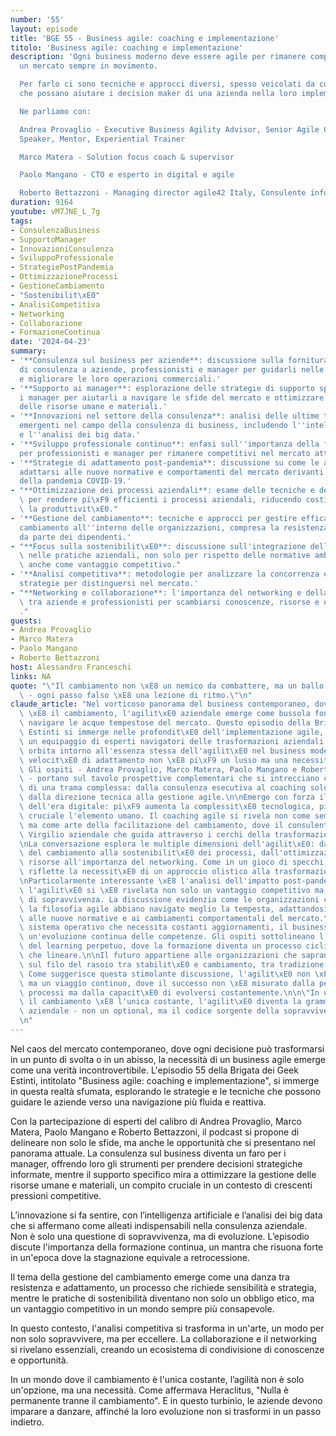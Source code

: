 ```yaml
---
number: '55'
layout: episode
title: 'BGE 55 - Business agile: coaching e implementazione'
titolo: 'Business agile: coaching e implementazione'
description: 'Ogni business moderno deve essere agile per rimanere competitivo in
  un mercato sempre in movimento.

  Per farlo ci sono tecniche e approcci diversi, spesso veicolati da coach e mentor
  che possano aiutare i decision maker di una azienda nella loro implementazione.

  Ne parliamo con:

  Andrea Provaglio - Executive Business Agility Advisor, Senior Agile Coach, Keynote
  Speaker, Mentor, Experiential Trainer

  Marco Matera - Solution focus coach & supervisor

  Paolo Mangano - CTO e esperto in digital e agile

  Roberto Bettazzoni - Managing director agile42 Italy, Consulente informatico'
duration: 9164
youtube: vM7JNE_L_7g
tags:
- ConsulenzaBusiness
- SupportoManager
- InnovazioniConsulenza
- SviluppoProfessionale
- StrategiePostPandemia
- OttimizzazioneProcessi
- GestioneCambiamento
- "Sostenibilit\xE0"
- AnalisiCompetitiva
- Networking
- Collaborazione
- FormazioneContinua
date: '2024-04-23'
summary:
- '**Consulenza sul business per aziende**: discussione sulla fornitura di servizi
  di consulenza a aziende, professionisti e manager per guidarli nelle decisioni strategiche
  e migliorare le loro operazioni commerciali.'
- '**Supporto ai manager**: esplorazione delle strategie di supporto specifico per
  i manager per aiutarli a navigare le sfide del mercato e ottimizzare la gestione
  delle risorse umane e materiali.'
- '**Innovazioni nel settore della consulenza**: analisi delle ultime tendenze e tecnologie
  emergenti nel campo della consulenza di business, includendo l''intelligenza artificiale
  e l''analisi dei big data.'
- '**Sviluppo professionale continuo**: enfasi sull''importanza della formazione continua
  per professionisti e manager per rimanere competitivi nel mercato attuale.'
- '**Strategie di adattamento post-pandemia**: discussione su come le aziende possono
  adattarsi alle nuove normative e comportamenti del mercato derivanti dall''impatto
  della pandemia COVID-19.'
- "**Ottimizzazione dei processi aziendali**: esame delle tecniche e delle strategie\
  \ per rendere pi\xF9 efficienti i processi aziendali, riducendo costi e incrementando\
  \ la produttivit\xE0."
- '**Gestione del cambiamento**: tecniche e approcci per gestire efficacemente il
  cambiamento all''interno delle organizzazioni, compresa la resistenza al cambiamento
  da parte dei dipendenti.'
- "**Focus sulla sostenibilit\xE0**: discussione sull'integrazione della sostenibilit\xE0\
  \ nelle pratiche aziendali, non solo per rispetto delle normative ambientali, ma\
  \ anche come vantaggio competitivo."
- '**Analisi competitiva**: metodologie per analizzare la concorrenza e sviluppare
  strategie per distinguersi nel mercato.'
- "**Networking e collaborazione**: l'importanza del networking e della collaborazione\
  \ tra aziende e professionisti per scambiarsi conoscenze, risorse e opportunit\xE0\
  ."
guests:
- Andrea Provaglio
- Marco Matera
- Paolo Mangano
- Roberto Bettazzoni
host: Alessandro Franceschi
links: NA
quote: "\"Il cambiamento non \xE8 un nemico da combattere, ma un ballo da imparare\
  \ - ogni passo falso \xE8 una lezione di ritmo.\"\n"
claude_article: "Nel vorticoso panorama del business contemporaneo, dove l'unica costante\
  \ \xE8 il cambiamento, l'agilit\xE0 aziendale emerge come bussola fondamentale per\
  \ navigare le acque tempestose del mercato. Questo episodio della Brigata dei Geek\
  \ Estinti si immerge nelle profondit\xE0 dell'implementazione agile, guidati da\
  \ un equipaggio di esperti navigatori delle trasformazioni aziendali.\n\nLa discussione\
  \ orbita intorno all'essenza stessa dell'agilit\xE0 nel business moderno, dove la\
  \ velocit\xE0 di adattamento non \xE8 pi\xF9 un lusso ma una necessit\xE0 darwiniana.\
  \ Gli ospiti - Andrea Provaglio, Marco Matera, Paolo Mangano e Roberto Bettazzoni\
  \ - portano sul tavolo prospettive complementari che si intrecciano come i fili\
  \ di una trama complessa: dalla consulenza esecutiva al coaching solution-focused,\
  \ dalla direzione tecnica alla gestione agile.\n\nEmerge con forza il paradosso\
  \ dell'era digitale: pi\xF9 aumenta la complessit\xE0 tecnologica, pi\xF9 diventa\
  \ cruciale l'elemento umano. Il coaching agile si rivela non come semplice metodologia,\
  \ ma come arte della facilitazione del cambiamento, dove il consulente diventa un\
  \ Virgilio aziendale che guida attraverso i cerchi della trasformazione organizzativa.\n\
  \nLa conversazione esplora le multiple dimensioni dell'agilit\xE0: dalla gestione\
  \ del cambiamento alla sostenibilit\xE0 dei processi, dall'ottimizzazione delle\
  \ risorse all'importanza del networking. Come in un gioco di specchi, ogni aspetto\
  \ riflette la necessit\xE0 di un approccio olistico alla trasformazione aziendale.\n\
  \nParticolarmente interessante \xE8 l'analisi dell'impatto post-pandemico, dove\
  \ l'agilit\xE0 si \xE8 rivelata non solo un vantaggio competitivo ma un requisito\
  \ di sopravvivenza. La discussione evidenzia come le organizzazioni che hanno abbracciato\
  \ la filosofia agile abbiano navigato meglio la tempesta, adattandosi pi\xF9 rapidamente\
  \ alle nuove normative e ai cambiamenti comportamentali del mercato.\n\nCome un\
  \ sistema operativo che necessita costanti aggiornamenti, il business moderno richiede\
  \ un'evoluzione continua delle competenze. Gli ospiti sottolineano l'importanza\
  \ del learning perpetuo, dove la formazione diventa un processo ciclico piuttosto\
  \ che lineare.\n\nIl futuro appartiene alle organizzazioni che sapranno danzare\
  \ sul filo del rasoio tra stabilit\xE0 e cambiamento, tra tradizione e innovazione.\
  \ Come suggerisce questa stimolante discussione, l'agilit\xE0 non \xE8 una destinazione\
  \ ma un viaggio continuo, dove il successo non \xE8 misurato dalla perfezione dei\
  \ processi ma dalla capacit\xE0 di evolversi costantemente.\n\n\"In un mondo dove\
  \ il cambiamento \xE8 l'unica costante, l'agilit\xE0 diventa la grammatica del successo\
  \ aziendale - non un optional, ma il codice sorgente della sopravvivenza evolutiva.\"\
  \n"
---
```

Nel caos del mercato contemporaneo, dove ogni decisione può trasformarsi in un punto di svolta o in un abisso, la necessità di un business agile emerge come una verità incontrovertibile. L'episodio 55 della Brigata dei Geek Estinti, intitolato "Business agile: coaching e implementazione", si immerge in questa realtà sfumata, esplorando le strategie e le tecniche che possono guidare le aziende verso una navigazione più fluida e reattiva.

Con la partecipazione di esperti del calibro di Andrea Provaglio, Marco Matera, Paolo Mangano e Roberto Bettazzoni, il podcast si propone di delineare non solo le sfide, ma anche le opportunità che si presentano nel panorama attuale. La consulenza sul business diventa un faro per i manager, offrendo loro gli strumenti per prendere decisioni strategiche informate, mentre il supporto specifico mira a ottimizzare la gestione delle risorse umane e materiali, un compito cruciale in un contesto di crescenti pressioni competitive.

L’innovazione si fa sentire, con l’intelligenza artificiale e l’analisi dei big data che si affermano come alleati indispensabili nella consulenza aziendale. Non è solo una questione di sopravvivenza, ma di evoluzione. L’episodio discute l'importanza della formazione continua, un mantra che risuona forte in un'epoca dove la stagnazione equivale a retrocessione.

Il tema della gestione del cambiamento emerge come una danza tra resistenza e adattamento, un processo che richiede sensibilità e strategia, mentre le pratiche di sostenibilità diventano non solo un obbligo etico, ma un vantaggio competitivo in un mondo sempre più consapevole.

In questo contesto, l'analisi competitiva si trasforma in un'arte, un modo per non solo sopravvivere, ma per eccellere. La collaborazione e il networking si rivelano essenziali, creando un ecosistema di condivisione di conoscenze e opportunità.

In un mondo dove il cambiamento è l'unica costante, l’agilità non è solo un'opzione, ma una necessità. Come affermava Heraclitus, "Nulla è permanente tranne il cambiamento". E in questo turbinio, le aziende devono imparare a danzare, affinché la loro evoluzione non si trasformi in un passo indietro.
